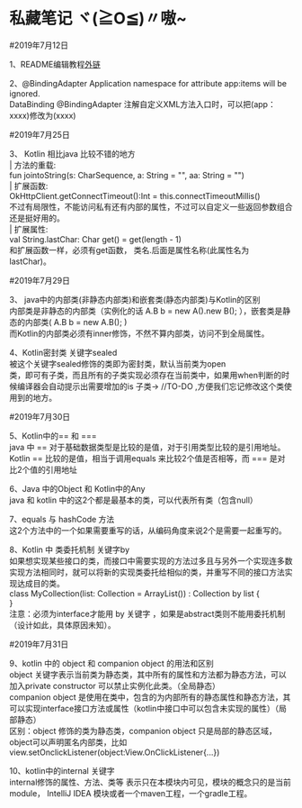 私藏笔记  ヾ(≧O≦)〃嗷~
=

#2019年7月12日

1、README编辑教程[外链](https://blog.csdn.net/luofeixiongsix/article/details/80841575 "外链")

2、@BindingAdapter  Application namespace for attribute app:items will be ignored.</br>
DataBinding @BindingAdapter  注解自定义XML方法入口时，可以把(app：xxxx)修改为(xxxx)</br>

#2019年7月25日</br>

3、 Kotlin 相比java 比较不错的地方</br>
    | 方法的重载:</br>
    fun jointoString(s: CharSequence, a: String = "", aa: String = "")</br>
    | 扩展函数:</br>
     OkHttpClient.getConnectTimeout():Int = this.connectTimeoutMillis()</br>
     不过有局限性，不能访问私有还有内部的属性，不过可以自定义一些返回参数组合还是挺好用的。</br>
    | 扩展属性:</br>
         val String.lastChar: Char get() = get(length - 1)</br>
     和扩展函数一样，必须有get函数， 类名.后面是属性名称(此属性名为 lastChar)。</br>
    
#2019年7月29日</br>

3、 java中的内部类(非静态内部类)和嵌套类(静态内部类)与Kotlin的区别</br>
内部类是非静态的内部类（实例化的话  A.B b = new A().new B(); ），嵌套类是静态的内部类( A.B b = new A.B(); )</br>
而Kotlin的内部类必须有inner修饰，不然不算内部类，访问不到全局属性。</br>

4、Kotlin密封类  关键字sealed</br>
被这个关键字sealed修饰的类即为密封类，默认当前类为open</br>类，即可有子类，而且所有的子类实现必须存在当前类中，如果用when判断的时候编译器会自动提示出需要增加的is 子类-> //TO-DO ,方便我们忘记修改这个类使用到的地方。</br>

#2019年7月30日</br>

5、Kotlin中的== 和 ===</br>
java 中 == 对于基础数据类型是比较的是值，对于引用类型比较的是引用地址。 </br>
Kotlin == 比较的是值，相当于调用equals 来比较2个值是否相等，而 === 是对比2个值的引用地址 </br>

6、Java 中的Object  和 Kotlin中的Any</br>
java 和 kotlin 中的这2个都是最基本的类，可以代表所有类（包含null）</br>

7、equals 与 hashCode 方法</br>
这2个方法中的一个如果需要重写的话，从编码角度来说2个是需要一起重写的。</br>

8、Kotlin 中 类委托机制 关键字by</br>
如果想实现某些接口的类，而接口中需要实现的方法过多且与另外一个实现连多数实现方法相同时，就可以将新的实现类委托给相似的类，并重写不同的接口方法实现达成目的类。  </br>
 class MyCollection<T>(list: Collection<T> = ArrayList()) : Collection<T> by list {</br>
 }</br>
注意：必须为interface才能用 by 关键字 ，如果是abstract类则不能用委托机制（设计如此，具体原因未知）。</br>

#2019年7月31日</br>

9、kotlin 中的 object 和 companion object 的用法和区别</br>
object 关键字表示当前类为静态类，其中所有的属性和方法都为静态方法，可以加入private constructor 可以禁止实例化此类。（全局静态）</br>
companion object 是使用在类中，包含的为内部所有的静态属性和静态方法，其可以实现interface接口方法或属性（kotlin中接口中可以包含未实现的属性）（局部静态）</br>
区别：object 修饰的类为静态类，companion object 只是局部的静态区域，object可以声明匿名内部类，比如</br>
      view.setOnclickListener(object:View.OnClickListener{...})</br>
    
10、kotlin中的internal 关键字</br>
internal修饰的属性、方法、类等 表示只在本模块内可见，模块的概念只的是当前module， IntelliJ IDEA 模块或者一个maven工程，一个gradle工程。</br>




